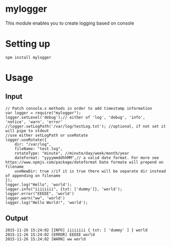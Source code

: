 # mylogger

This module enables you to create logging based on console

# Setting up

	npm install mylogger

# Usage

## Input ##
    // Patch console.x methods in order to add timestamp information
    var logger = require("mylogger");
    logger.setLevel('debug');// either of 'log', 'debug', 'info', 'notice', 'warn', 'error'
    //logger.setLogPath('/var/log/testLog.txt'); //optional, if not set it will pipe to stdout
    //use either setLogPath or useRotate
    logger.useRotate({
        dir: "/var/log",
        fileName: "test.log",
        rotateType: "minute", //minute/day/week/month/year
        dateFormat: "yyyymmddhhMM",// a valid date format. For more see https://www.npmjs.com/package/dateformat Date formate will prepend on filename
        useNewDir: true //if it is true there will be separate dir instead of appending on filename
    });
    logger.log("Hello", 'world');
    logger.info("iiiiiiii", {txt: ['dummy']}, 'world');
    logger.error("EEEEE", 'world')
    logger.warn("ww", 'world')
    logger.log("Hello World!", 'world');
## Output ##

    2015-11-26 15:24:02 [INFO] iiiiiiii { txt: [ 'dummy' ] } world
    2015-11-26 15:24:02 [ERROR] EEEEE world
    2015-11-26 15:24:02 [WARN] ww world
